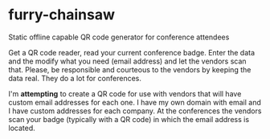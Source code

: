 # furry-chainsaw
Static offline capable QR code generator for conference attendees

Get a QR code reader, read your current conference badge. Enter the data and the modify what you need (email address) and let the vendors scan that. Please, be responsible and courteous to the vendors by keeping the data real. They do a lot for conferences.

I'm **attempting** to create a QR code for use with vendors that will have custom email addresses for each one. I have my own domain with email and I have custom addresses for each company. At the conferences the vendors scan your badge (typically with a QR code) in which the email address is located.